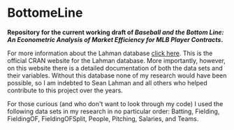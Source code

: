 # BottomeLine
**Repository for the current working draft of *Baseball and the Bottom Line: An Econometric Analysis of Market Efficiency for MLB Player Contracts*.**

For more information about the Lahman database [click here](https://cran.r-project.org/web/packages/Lahman/Lahman.pdf). This is the official CRAN website for the Lahman database. More importantly, however, on this website there is a detailed documentation of both the data sets and their variables. Without this database none of my research would have been possible, so I am indebted to Sean Lahman and all others who helped contribute to this project over the years.

For those curious (and who don't want to look through my code) I used the following data sets in my research in no particular order: Batting, Fielding, FieldingOF, FieldingOFSplit, People, Pitching, Salaries, and Teams.
